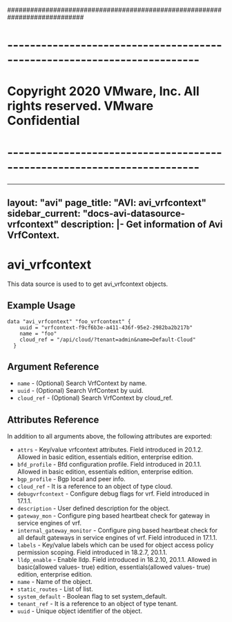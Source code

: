 ############################################################################
# ------------------------------------------------------------------------
# Copyright 2020 VMware, Inc.  All rights reserved. VMware Confidential
# ------------------------------------------------------------------------
###

---
layout: "avi"
page_title: "AVI: avi_vrfcontext"
sidebar_current: "docs-avi-datasource-vrfcontext"
description: |-
  Get information of Avi VrfContext.
---

# avi_vrfcontext

This data source is used to to get avi_vrfcontext objects.

## Example Usage

```hcl
data "avi_vrfcontext" "foo_vrfcontext" {
    uuid = "vrfcontext-f9cf6b3e-a411-436f-95e2-2982ba2b217b"
    name = "foo"
    cloud_ref = "/api/cloud/?tenant=admin&name=Default-Cloud"
  }
```

## Argument Reference

* `name` - (Optional) Search VrfContext by name.
* `uuid` - (Optional) Search VrfContext by uuid.
* `cloud_ref` - (Optional) Search VrfContext by cloud_ref.
  
## Attributes Reference

In addition to all arguments above, the following attributes are exported:

* `attrs` - Key/value vrfcontext attributes. Field introduced in 20.1.2. Allowed in basic edition, essentials edition, enterprise edition.
* `bfd_profile` - Bfd configuration profile. Field introduced in 20.1.1. Allowed in basic edition, essentials edition, enterprise edition.
* `bgp_profile` - Bgp local and peer info.
* `cloud_ref` - It is a reference to an object of type cloud.
* `debugvrfcontext` - Configure debug flags for vrf. Field introduced in 17.1.1.
* `description` - User defined description for the object.
* `gateway_mon` - Configure ping based heartbeat check for gateway in service engines of vrf.
* `internal_gateway_monitor` - Configure ping based heartbeat check for all default gateways in service engines of vrf. Field introduced in 17.1.1.
* `labels` - Key/value labels which can be used for object access policy permission scoping. Field introduced in 18.2.7, 20.1.1.
* `lldp_enable` - Enable lldp. Field introduced in 18.2.10, 20.1.1. Allowed in basic(allowed values- true) edition, essentials(allowed values- true) edition, enterprise edition.
* `name` - Name of the object.
* `static_routes` - List of list.
* `system_default` - Boolean flag to set system_default.
* `tenant_ref` - It is a reference to an object of type tenant.
* `uuid` - Unique object identifier of the object.

